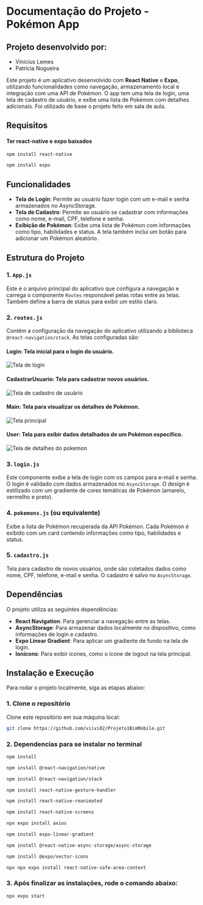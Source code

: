 # Documentação do Projeto - Pokémon App

## Projeto desenvolvido por:
- Vinicius Lemes
- Patrícia Nogueira

Este projeto é um aplicativo desenvolvido com **React Native** e **Expo**, utilizando funcionalidades como navegação, armazenamento local e integração com uma API de Pokémon. O app tem uma tela de login, uma tela de cadastro de usuário, e exibe uma lista de Pokémon com detalhes adicionais. Foi utilizado de base o projeto feito em sala de aula.

## Requisitos

#### Ter react-native e expo baixados

```bash
npm install react-native
```
```bash
npm install expo
```

## Funcionalidades

- **Tela de Login**: Permite ao usuário fazer login com um e-mail e senha armazenados no AsyncStorage.
- **Tela de Cadastro**: Permite ao usuário se cadastrar com informações como nome, e-mail, CPF, telefone e senha.
- **Exibição de Pokémon**: Exibe uma lista de Pokémon com informações como tipo, habilidades e status. A tela também inclui um botão para adicionar um Pokémon aleatório.

## Estrutura do Projeto

### 1. **`App.js`**

Este é o arquivo principal do aplicativo que configura a navegação e carrega o componente `Routes` responsável pelas rotas entre as telas. Também define a barra de status para exibir um estilo claro.

### 2. **`routes.js`**

Contém a configuração da navegação do aplicativo utilizando a biblioteca `@react-navigation/stack`. As telas configuradas são:
#### **Login**: Tela inicial para o login do usuário.

![Tela de login](https://github.com/viivi02/Projeto1BimMobile/blob/e7b418724e2d3e8ac490d81a434ab8d79ef45807/imgs/LoginScreen.png)

#### **CadastrarUsuario**: Tela para cadastrar novos usuários.

![Tela de cadastro de usuário](https://github.com/viivi02/Projeto1BimMobile/blob/e7b418724e2d3e8ac490d81a434ab8d79ef45807/imgs/CadastroScreen.png)

#### **Main**: Tela para visualizar os detalhes de Pokémon.

![Tela principal](https://github.com/viivi02/Projeto1BimMobile/blob/e7b418724e2d3e8ac490d81a434ab8d79ef45807/imgs/MainScreen.png)

#### **User**: Tela para exibir dados detalhados de um Pokémon específico.

![Tela de detalhes do pokemon](https://github.com/viivi02/Projeto1BimMobile/blob/e7b418724e2d3e8ac490d81a434ab8d79ef45807/imgs/DetalhesScreen.png)

### 3. **`login.js`**

Este componente exibe a tela de login com os campos para e-mail e senha. O login é validado com dados armazenados no `AsyncStorage`. O design é estilizado com um gradiente de cores temáticas de Pokémon (amarelo, vermelho e preto).

### 4. **`pokemons.js` (ou equivalente)**

Exibe a lista de Pokémon recuperada da API Pokémon. Cada Pokémon é exibido com um card contendo informações como tipo, habilidades e status.

### 5. **`cadastro.js`**

Tela para cadastro de novos usuários, onde são coletados dados como nome, CPF, telefone, e-mail e senha. O cadastro é salvo no `AsyncStorage`.

## Dependências

O projeto utiliza as seguintes dependências:

- **React Navigation**: Para gerenciar a navegação entre as telas.
- **AsyncStorage**: Para armazenar dados localmente no dispositivo, como informações de login e cadastro.
- **Expo Linear Gradient**: Para aplicar um gradiente de fundo na tela de login.
- **Ionicons**: Para exibir ícones, como o ícone de logout na tela principal.

## Instalação e Execução

Para rodar o projeto localmente, siga as etapas abaixo:

### 1. **Clone o repositório**

Clone este repositório em sua máquina local:

```bash
git clone https://github.com/viivi02/Projeto1BimMobile.git
```

### 2. **Dependencias para se instalar no terminal**

```bash
npm install
```

```bash
npm install @react-navigation/native
```

```bash
npm install @react-navigation/stack
```

```bash
npm install react-native-gesture-handler
```

```bash
npm install react-native-reanimated
```

```bash
npm install react-native-screens
```

```bash
npx expo install axios
```

```bash
npm install expo-linear-gradient
```

```bash
npm install @react-native-async-storage/async-storage
```

```bash
npm install @expo/vector-icons
```

```bash
npx npx expo install react-native-safe-area-context
```

### 3. **Após finalizar as instalações, rode o comando abaixo:**

```bash
npx expo start
```
